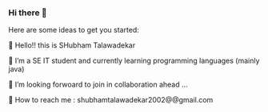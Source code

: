 ### Hi there 👋

Here are some ideas to get you started:

👋 Hello!! this is SHubham Talawadekar

🌱 I’m a SE IT student and currently learning programming languages (mainly java)

💞️ I’m looking forwoard to join in collaboration ahead ...

📧 How to reach me : shubhamtalawadekar2002@@gmail.com
